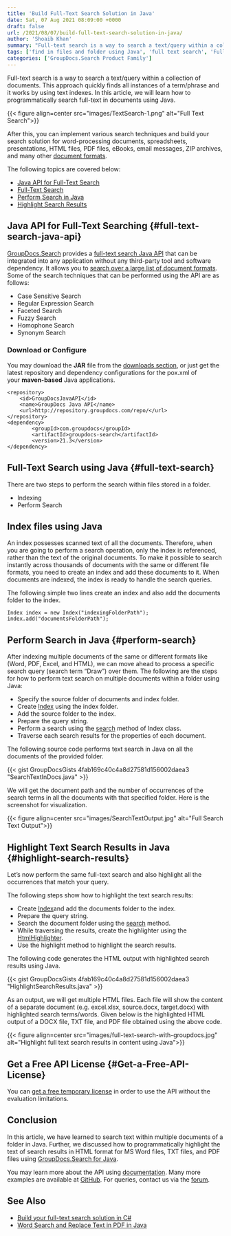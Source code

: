 ```yaml
---
title: 'Build Full-Text Search Solution in Java'
date: Sat, 07 Aug 2021 08:09:00 +0000
draft: false
url: /2021/08/07/build-full-text-search-solution-in-java/
author: 'Shoaib Khan'
summary: "Full-text search is a way to search a text/query within a collection of documents. This approach quickly finds all instances of a term/phrase and it works by using text indexes. In this article, we will learn how to programmatically search full-text in documents using Java."
tags: ['find in files and folder using Java', 'full text search', 'Full Text Search in Java', 'search via indexing']
categories: ['GroupDocs.Search Product Family']
---
```


Full-text search is a way to search a text/query within a collection of documents. This approach quickly finds all instances of a term/phrase and it works by using text indexes. In this article, we will learn how to programmatically search full-text in documents using Java.



{{< figure align=center src="images/TextSearch-1.png" alt="Full Text Search">}}


After this, you can implement various search techniques and build your search solution for word-processing documents, spreadsheets, presentations, HTML files, PDF files, eBooks, email messages, ZIP archives, and many other [document formats][1].

The following topics are covered below:

*   [Java API for Full-Text Search][2]
*   [Full-Text Search][3]
*   [Perform Search in Java][4]
*   [Highlight Search Results][5]

## Java API for Full-Text Searching {#full-text-search-java-api}

[GroupDocs.Search][6] provides a [full-text search Java API][7] that can be integrated into any application without any third-party tool and software dependency. It allows you to [search over a large list of document formats][8]. Some of the search techniques that can be performed using the API are as follows:

*   Case Sensitive Search
*   Regular Expression Search
*   Faceted Search
*   Fuzzy Search
*   Homophone Search
*   Synonym Search

### Download or Configure

You may download the **JAR** file from the [downloads section][9], or just get the latest repository and dependency configurations for the pox.xml of your **maven-based** Java applications.

```
<repository>
	<id>GroupDocsJavaAPI</id>
	<name>GroupDocs Java API</name>
	<url>http://repository.groupdocs.com/repo/</url>
</repository>
<dependency>
        <groupId>com.groupdocs</groupId>
        <artifactId>groupdocs-search</artifactId>
        <version>21.3</version> 
</dependency>
```

## Full-Text Search using Java {#full-text-search}

There are two steps to perform the search within files stored in a folder.

*   Indexing
*   Perform Search

## Index files using Java

An index possesses scanned text of all the documents. Therefore, when you are going to perform a search operation, only the index is referenced, rather than the text of the original documents. To make it possible to search instantly across thousands of documents with the same or different file formats, you need to create an index and add these documents to it. When documents are indexed, the index is ready to handle the search queries.

The following simple two lines create an index and also add the documents folder to the index.

```
Index index = new Index("indexingFolderPath");
index.add("documentsFolderPath");
```

## Perform Search in Java {#perform-search}

After indexing multiple documents of the same or different formats like (Word, PDF, Excel, and HTML), we can move ahead to process a specific search query (search term “Draw”) over them. The following are the steps for how to perform text search on multiple documents within a folder using Java:

*   Specify the source folder of documents and index folder.
*   Create [Index][10] using the index folder.
*   Add the source folder to the index.
*   Prepare the query string.
*   Perform a search using the [search][11] method of Index class.
*   Traverse each search results for the properties of each document.

The following source code performs text search in Java on all the documents of the provided folder.

{{< gist GroupDocsGists 4fab169c40c4a8d27581d156002daea3 "SearchTextInDocs.java" >}}

We will get the document path and the number of occurrences of the search terms in all the documents with that specified folder. Here is the screenshot for visualization.



{{< figure align=center src="images/SearchTextOutput.jpg" alt="Full Search Text Output">}}


## Highlight Text Search Results in Java {#highlight-search-results}

Let’s now perform the same full-text search and also highlight all the occurrences that match your query.

The following steps show how to highlight the text search results:

*   Create [Index][12]and add the documents folder to the index.
*   Prepare the query string.
*   Search the document folder using the [search][13] method.
*   While traversing the results, create the highlighter using the [HtmlHighlighter][14].
*   Use the highlight method to highlight the search results.

The following code generates the HTML output with highlighted search results using Java.

{{< gist GroupDocsGists 4fab169c40c4a8d27581d156002daea3 "HighlightSearchResults.java" >}}

As an output, we will get multiple HTML files. Each file will show the content of a separate document (e.g. excel.xlsx, source.docx, target.docx) with highlighted search terms/words. Given below is the highlighted HTML output of a DOCX file, TXT file, and PDF file obtained using the above code.



{{< figure align=center src="images/full-text-search-with-groupdocs.jpg" alt="Highlight full text search results in content using Java">}}


## Get a Free API License {#Get-a-Free-API-License}

You can [get a free temporary license][15] in order to use the API without the evaluation limitations.

## Conclusion

In this article, we have learned to search text within multiple documents of a folder in Java. Further, we discussed how to programmatically highlight the text of search results in HTML format for MS Word files, TXT files, and PDF files using [GroupDocs.Search for Java][16].

You may learn more about the API using [documentation][17]. Many more examples are available at [GitHub][18]. For queries, contact us via the [forum][19].

## See Also

*   [Build your full-text search solution in C#][20]
*   [Word Search and Replace Text in PDF in Java][21]







[1]: https://docs.groupdocs.com/search/java/supported-document-formats/
[2]: #full-text-search-java-api
[3]: #full-text-search
[4]: #perform-search
[5]: #highlight-search-results
[6]: https://products.groupdocs.com/search/
[7]: https://products.groupdocs.com/search/java/
[8]: https://docs.groupdocs.com/search/java/supported-document-formats/
[9]: https://downloads.groupdocs.com/search
[10]: https://apireference.groupdocs.com/search/java/com.groupdocs.search/Index
[11]: https://apireference.groupdocs.com/search/java/com.groupdocs.search/Index#search(com.groupdocs.search.SearchQuery)
[12]: https://apireference.groupdocs.com/search/java/com.groupdocs.search/Index
[13]: https://apireference.groupdocs.com/search/java/com.groupdocs.search/Index#search(com.groupdocs.search.SearchQuery)
[14]: https://apireference.groupdocs.com/search/java/com.groupdocs.search.highlighters/HtmlHighlighter
[15]: https://purchase.groupdocs.com/temporary-license
[16]: https://products.groupdocs.com/search/java/
[17]: https://docs.groupdocs.com/search/
[18]: https://github.com/groupdocs-search
[19]: https://forum.groupdocs.com/
[20]: https://blog.groupdocs.com/2021/06/03/build-your-full-text-search-solution-in-csharp/
[21]: https://blog.groupdocs.com/2022/03/08/find-and-replace-text-in-pdf-in-java/

